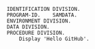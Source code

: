        IDENTIFICATION DIVISION.
       PROGRAM-ID.    SAMDATA.
       ENVIRONMENT DIVISION.
       DATA DIVISION.
       PROCEDURE DIVISION.
           Display 'Hello GitHub'.

